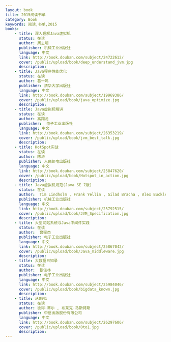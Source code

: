 ```yaml
---
layout: book
title: 2015阅读书单
category: Book
keywords: 阅读,书单,2015
books: 
    - title: 深入理解Java虚拟机
      status: 在读
      author: 周志明
      publisher: 机械工业出版社
      language: 中文
      link: http://book.douban.com/subject/24722612/
      cover: /public/upload/book/deep_understand_jvm.jpg
      description:
    - title: Java程序性能优化
      status: 在读
      author: 葛一鸣 
      publisher: 清华大学出版社
      language: 中文
      link: http://book.douban.com/subject/19969386/
      cover: /public/upload/book/java_optimize.jpg
      description:
    - title: Java虚拟机精讲
      status: 在读
      author: 高翔龙
      publisher:  电子工业出版社
      language: 中文
      link: http://book.douban.com/subject/26353219/
      cover: /public/upload/book/jvm_best_talk.jpg
      description:
    - title: HotSpot实战
      status: 在读
      author: 陈涛 
      publisher: 人民邮电出版社
      language: 中文
      link: http://book.douban.com/subject/25847620/
      cover: /public/upload/book/Hotspot_in_action.jpg
      description: 
    - title: Java虚拟机规范(Java SE 7版)
      status: 在读
      author:  Tim Lindholm , Frank Yellin , Gilad Bracha , Alex Buckley 
      publisher: 机械工业出版社
      language: 中文
      link: http://book.douban.com/subject/25792515/
      cover: /public/upload/book/JVM_Specification.jpg
      description: 
    - title: 大型网站系统与Java中间件实践
      status: 在读
      author:  曾宪杰 
      publisher: 电子工业出版社
      language: 中文
      link: http://book.douban.com/subject/25867042/
      cover: /public/upload/book/Java_middleware.jpg
      description: 
    - title: 大数据日知录
      status: 在读
      author:  张俊林 
      publisher: 电子工业出版社
      language: 中文
      link: http://book.douban.com/subject/25984046/
      cover: /public/upload/book/bigdata_known.jpg
      description: 
    - title: 从0到1
      status: 在读
      author: 彼得·蒂尔 , 布莱克·马斯特斯 
      publisher: 中信出版股份有限公司
      language: 中文
      link: http://book.douban.com/subject/26297606/
      cover: /public/upload/book/0to1.jpg
      description: 
---
```


